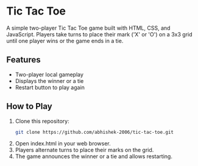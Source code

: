 # Tic Tac Toe

A simple two-player Tic Tac Toe game built with HTML, CSS, and JavaScript. Players take turns to place their mark ('X' or 'O') on a 3x3 grid until one player wins or the game ends in a tie.

## Features

- Two-player local gameplay
- Displays the winner or a tie
- Restart button to play again

## How to Play

1. Clone this repository:
   ```bash
   git clone https://github.com/abhishek-2006/tic-tac-toe.git

2. Open index.html in your web browser.
3. Players alternate turns to place their marks on the grid.
4. The game announces the winner or a tie and allows restarting.
